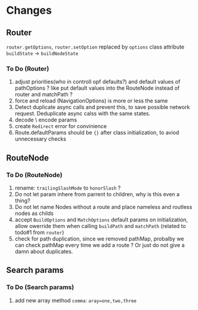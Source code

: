 # Changes

## Router

`router.getOptions`, `router.setOption` replaced by `options` class attribute
`buildState` -> `buildNodeState`

### To Do (Router)

1. adjust priorities(who in controll opf defaults?) and default values of pathOptions ? like put default values into the RouteNode instead of router and matchPath ?
2. force and reload (NavigationOptions) is more or less the same
3. Detect duplicate async calls and prevent this, to save possible network request. Deduplicate async calss with the same states.
4. decode \\ encode params
5. create `Redirect` error for convinience
6. Route.defaultParams should be `{}` after class initialization, to aviod unnecessary checks

## RouteNode

### To Do (RouteNode)

1. rename: `trailingSlashMode` to `honorSlash` ?
2. Do not let param inhere from parrent to children, why is this even a thing?
3. Do not let name Nodes without a route and place nameless and routless nodes as childs
4. accept `BuildOptions` and `MatchOptions` default params on initialization, allow owerride them when calling `buildPath` and `matchPath` (related to todo#1 from `router`)
5. check for path duplication, since we removed pathMap, probalby we can check pathMap every time we add a route ? Or just do not give a damn about duplicates.

## Search params

### To Do (Search params)

1. add new array method `comma`: `aray=one,two,three`
